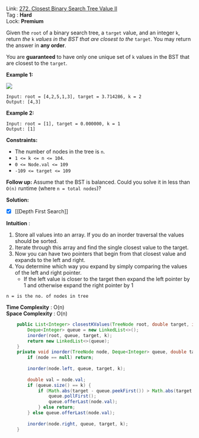 Link: [272. Closest Binary Search Tree Value II](https://leetcode.com/problems/closest-binary-search-tree-value-ii/) <br>
Tag : **Hard**<br>
Lock: **Premium**

Given the `root` of a binary search tree, a `target` value, and an integer `k`, return _the_ `k` _values in the BST that are closest to the_ `target`. You may return the answer in **any order**.

You are **guaranteed** to have only one unique set of `k` values in the BST that are closest to the `target`.

**Example 1:**

![](https://assets.leetcode.com/uploads/2021/03/12/closest1-1-tree.jpg)
```
Input: root = [4,2,5,1,3], target = 3.714286, k = 2
Output: [4,3]
```

**Example 2:**
```
Input: root = [1], target = 0.000000, k = 1
Output: [1]
```

**Constraints:**
-   The number of nodes in the tree is `n`.
-   `1 <= k <= n <= 104`.
-   `0 <= Node.val <= 109`
-   `-109 <= target <= 109`

**Follow up:** Assume that the BST is balanced. Could you solve it in less than `O(n)` runtime (where `n = total nodes`)?

**Solution:**
- [x] [[Depth First Search]]

**Intuition** :
1.  Store all values into an array. If you do an inorder traversal the values should be sorted.
2.  Iterate through this array and find the single closest value to the target.
3.  Now you can have two pointers that begin from that closest value and expands to the left and right.
4.  You determine which way you expand by simply comparing the values of the left and right pointer.
    -   If the left value is closer to the target then expand the left pointer by 1 and otherwise expand the right pointer by 1


```
n = is the no. of nodes in tree
```
**Time Complexity** : O(n)<br>
**Space Complexity** : O(n)

```java
    public List<Integer> closestKValues(TreeNode root, double target, int k) {
        Deque<Integer> queue = new LinkedList<>();
        inorder(root, queue, target, k);
        return new LinkedList<>(queue);
    }
    private void inorder(TreeNode node, Deque<Integer> queue, double target, int k) {
        if (node == null) return;
        
        inorder(node.left, queue, target, k);
        
        double val = node.val;
        if (queue.size() == k) {
            if (Math.abs(target - queue.peekFirst()) > Math.abs(target - val)) {
                queue.pollFirst();
                queue.offerLast(node.val);
            } else return;
        } else queue.offerLast(node.val);
        
        inorder(node.right, queue, target, k);
    }
```
